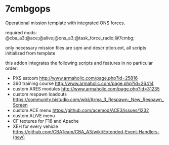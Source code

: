# 7cmbgops
Operational mission template with integrated ONS forces.

required mods: @cba_a3;@ace;@alive;@ons_a3;@task_force_radio;@7cmbg;

only necessary mission files are sqm and description.ext, all scripts initialized from template

this addon integrates the following scripts and features in no particular order:

- PXS satcom  http://www.armaholic.com/page.php?id=25816
- 360 training course  http://www.armaholic.com/page.php?id=26414
- custom ARES modules  http://www.armaholic.com/page.php?id=31235
- custom respawn loadouts  https://community.bistudio.com/wiki/Arma_3_Respawn:_New_Respawn_Screen
- custom ACE menu  https://github.com/acemod/ACE3/issues/1232
- custom ALiVE menu
- CF textures for F18 and Apache
- XEH for every vehicle  https://github.com/CBATeam/CBA_A3/wiki/Extended-Event-Handlers-(new)
